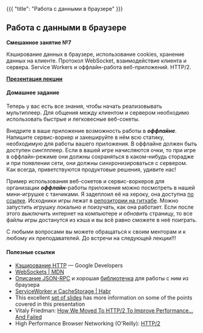 {{{
	"title": "Работа с данными в браузере"
}}}

## Работа с данными в браузере
__Смешанное занятие №7__

Кэширование данных в браузере, использование cookies, хранение данных на клиенте. Протокол WebSocket, взаимодействие клиента и сервера. Service Workers и оффлайн-работа веб-приложений. HTTP/2.

__[Презентация лекции](/slides/s8)__

#### Домашнее задание

Теперь у вас есть все знания, чтобы начать реализовывать мультиплеер. Для общения между клиентом и сервером необходимо использовать быстрые и легковесные веб-сокеты.

Внедрите в ваше приложение возможность работы в ***оффлайне***. Напишите сервис-воркер и закешируйте в нём всю статику, необходимую для работы вашего приложения. В оффлайне должен быть доступен синглплеер. Если в вашей игре начисляются очки, то при игре в оффлайн-режиме они должны сохраняться в каком-нибудь сторадже и при появлении сети, они должны синхронизироваться с сервером. Как всегда, приветствуются продуктовые решения, удивите нас!
  
Пример использования веб-сокетов и сервис-воркеров для организации ***оффлайн***-работы приложения можно посмотреть в нашей мини-игрушке с танчиками. Я задеплоил её на хероку, она доступна [по ссылке](https://sample-game-frontend.herokuapp.com/). Исходники игры лежат в [репозитории на гитхабе](https://github.com/frontend-park-mail-ru/sample-game). Можно запустить игрушку локально и поизучать, как она работает. Если после этого *выключить* интернет на компьютере и *обновить* страницу, то все файлы игры достанутся из кэша и вы всё равно сможете в неё поиграть.

С любыми вопросами вы можете обращаться к своим менторам и к любому их преподавателей. До встречи на следующей лекции!!!


#### Полезные ссылки

<ul lang="en">
			<li><a href="https://developers.google.com/web/fundamentals/performance/optimizing-content-efficiency/http-caching?hl=ru" target="_blank">Кэширование HTTP</a> &mdash; Google Developers</li>
			<li><a href="https://developer.mozilla.org/ru/docs/WebSockets" target="_blank">WebSockets | MDN</a></li>
			<li><a href="https://ru.wikipedia.org/wiki/JSON-RPC" target="_blank">Описание JSON-RPC</a> и хорошая <a href="https://github.com/teambition/jsonrpc-lite" target="_blank">библиотечка</a> для работы с ним из браузера</li>
			<li><a href="https://habrahabr.ru/post/279291/" target="_blank">ServiceWorker и CacheStorage | Habr</a></li>
			<li>This excellent <a href="https://docs.google.com/presentation/d/1r7QXGYOLCh4fcUq0jDdDwKJWNqWK1o4xMtYpKZCJYjM/present?slide=id.p19" target="_blank">set of slides</a> has more information on some of the points covered in this presentation</li>
			<li>Vitaly Friedman: <a href="https://youtu.be/whFhyHysYYg" target="_blank">How We Moved To HTTP/2 To Improve Performance... And Failed</a></li>
			<li>High Performance Browser Networking (O'Reilly): <a href="https://youtu.be/whFhyHysYYg" target="_blank">HTTP/2</a></li>
</ul>
